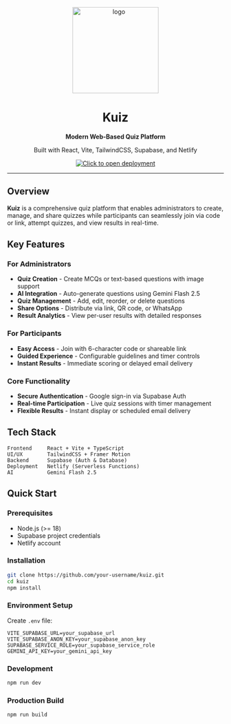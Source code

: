 <div align="center">
  <img width="200" height="200" alt="logo" src="https://private-user-images.githubusercontent.com/178865275/497066012-8337dc04-05c3-4044-8788-ba2b2f85f108.png?jwt=eyJ0eXAiOiJKV1QiLCJhbGciOiJIUzI1NiJ9.eyJpc3MiOiJnaXRodWIuY29tIiwiYXVkIjoicmF3LmdpdGh1YnVzZXJjb250ZW50LmNvbSIsImtleSI6ImtleTUiLCJleHAiOjE3NTk0ODQ4OTMsIm5iZiI6MTc1OTQ4NDU5MywicGF0aCI6Ii8xNzg4NjUyNzUvNDk3MDY2MDEyLTgzMzdkYzA0LTA1YzMtNDA0NC04Nzg4LWJhMmIyZjg1ZjEwOC5wbmc_WC1BbXotQWxnb3JpdGhtPUFXUzQtSE1BQy1TSEEyNTYmWC1BbXotQ3JlZGVudGlhbD1BS0lBVkNPRFlMU0E1M1BRSzRaQSUyRjIwMjUxMDAzJTJGdXMtZWFzdC0xJTJGczMlMkZhd3M0X3JlcXVlc3QmWC1BbXotRGF0ZT0yMDI1MTAwM1QwOTQzMTNaJlgtQW16LUV4cGlyZXM9MzAwJlgtQW16LVNpZ25hdHVyZT1mMmNkZGE2MzAxYzk3Mzc0NjhiYzBjNTcwMmJkNGIwZjZhNTJiNTZhNjdjMTk5MGZmODc2MmRjZTgyZjA0NTczJlgtQW16LVNpZ25lZEhlYWRlcnM9aG9zdCJ9.s_nDlZHUDdvTPOufMhoaRunJ_Vqhw8sJR1PN_s0BAsU" />
  
  
  # Kuiz
  
  **Modern Web-Based Quiz Platform**
  
  Built with React, Vite, TailwindCSS, Supabase, and Netlify
  
[![Click to open deployment](https://img.shields.io/badge/Live%20Demo-Click%20Here-brightgreen?style=for-the-badge)](https://kuiz.kushu30.dev/)
  
</div>

---

## Overview

**Kuiz** is a comprehensive quiz platform that enables administrators to create, manage, and share quizzes while participants can seamlessly join via code or link, attempt quizzes, and view results in real-time.

## Key Features

### **For Administrators**
- **Quiz Creation** - Create MCQs or text-based questions with image support
- **AI Integration** - Auto-generate questions using Gemini Flash 2.5
- **Quiz Management** - Add, edit, reorder, or delete questions
- **Share Options** - Distribute via link, QR code, or WhatsApp
- **Result Analytics** - View per-user results with detailed responses

### **For Participants**  
- **Easy Access** - Join with 6-character code or shareable link
- **Guided Experience** - Configurable guidelines and timer controls
- **Instant Results** - Immediate scoring or delayed email delivery

### **Core Functionality**
- **Secure Authentication** - Google sign-in via Supabase Auth
- **Real-time Participation** - Live quiz sessions with timer management
- **Flexible Results** - Instant display or scheduled email delivery

## Tech Stack

```
Frontend     React + Vite + TypeScript
UI/UX        TailwindCSS + Framer Motion  
Backend      Supabase (Auth & Database)
Deployment   Netlify (Serverless Functions)
AI           Gemini Flash 2.5
```

## Quick Start

### Prerequisites
- Node.js (>= 18)
- Supabase project credentials
- Netlify account

### Installation

```bash
git clone https://github.com/your-username/kuiz.git
cd kuiz
npm install
```

### Environment Setup

Create `.env` file:

```env
VITE_SUPABASE_URL=your_supabase_url
VITE_SUPABASE_ANON_KEY=your_supabase_anon_key
SUPABASE_SERVICE_ROLE=your_supabase_service_role
GEMINI_API_KEY=your_gemini_api_key
```

### Development

```bash
npm run dev
```

### Production Build

```bash
npm run build
```
